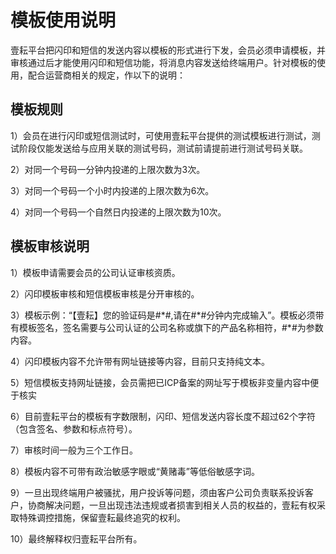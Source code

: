 # 模板使用说明

壹耘平台把闪印和短信的发送内容以模板的形式进行下发，会员必须申请模板，并审核通过后才能使用闪印和短信功能，将消息内容发送给终端用户。针对模板的使用，配合运营商相关的规定，作以下的说明：

## 模板规则

1）会员在进行闪印或短信测试时，可使用壹耘平台提供的测试模板进行测试，测试阶段仅能发送给与应用关联的测试号码，测试前请提前进行测试号码关联。

2）对同一个号码一分钟内投递的上限次数为3次。

3）对同一个号码一个小时内投递的上限次数为6次。

4）对同一个号码一个自然日内投递的上限次数为10次。

## 模板审核说明

1）模板申请需要会员的公司认证审核资质。

2）闪印模板审核和短信模板审核是分开审核的。

3）模板示例：“【壹耘】您的验证码是\#\*\#,请在\#\*\#分钟内完成输入”。模板必须带有模板签名，签名需要与公司认证的公司名称或旗下的产品名称相符，\#\*\#为参数内容。

4）闪印模板内容不允许带有网址链接等内容，目前只支持纯文本。

5）短信模板支持网址链接，会员需把已ICP备案的网址写于模板非变量内容中便于核实

6）目前壹耘平台的模板有字数限制，闪印、短信发送内容长度不超过62个字符（包含签名、参数和标点符号）。

7）审核时间一般为三个工作日。

8）模板内容不可带有政治敏感字眼或“黄赌毒”等低俗敏感字词。

9）一旦出现终端用户被骚扰，用户投诉等问题，须由客户公司负责联系投诉客户，协商解决问题，一旦出现违法违规或者损害到相关人员的权益的，壹耘有权采取特殊调控措施，保留壹耘最终追究的权利。

10）最终解释权归壹耘平台所有。

 

 

 

 

 

 